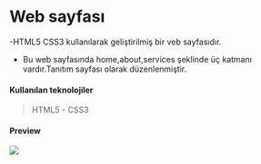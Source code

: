 #   Web sayfası
-HTML5 CSS3 kullanılarak geliştirilmiş bir veb sayfasıdır.
- Bu web sayfasında home,about,services şeklinde üç katmanı vardır.Tanıtım sayfası olarak düzenlenmiştir.

#### Kullanılan teknolojiler
> HTML5 - CSS3

#### Preview

![](proje2.gif)

